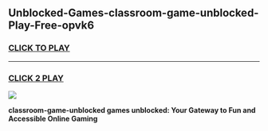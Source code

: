 
## Unblocked-Games-classroom-game-unblocked-Play-Free-opvk6
<h3>
<a href="https://premium76.site?title=classroom-game-unblocked&ref=23A">CLICK TO PLAY</a></h3>
<hr>

<h3>
<a href="https://premium76.site?title=classroom-game-unblocked&ref=23A">CLICK 2 PLAY</a>
  
</h3>

<a href="https://premium76.site?title=classroom-game-unblocked&ref=23A"><img src="https://clearcache.store/games.png"></a>


**classroom-game-unblocked games unblocked: Your Gateway to Fun and Accessible Online Gaming**
